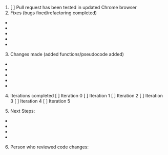 1. [ ] Pull request has been tested in updated Chrome browser
2. Fixes (bugs fixed/refactoring completed)
- 
- 
- 
- 
- 
3. Changes made (added functions/pseudocode added)
- 
- 
- 
- 
- 
4. Iterations completed
[ ] Iteration 0
[ ] Iteration 1
[ ] Iteration 2
[ ] Iteration 3
[ ] Iteration 4
[ ] Iteration 5

5. Next Steps:
- 
- 
-
-
6. Person who reviewed code changes: 
